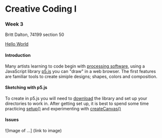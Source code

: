 # Creative Coding I #
### Week 3 ###

Britt Dalton, 74199 section 50

[Hello World](https://brittdalton.github.io/Creative_Coding_HW/HW_03/Hello_world)

 #### Introduction ####
 Many artists learning to code begin with [processing software](https://processing.org),
 using a JavaScript library [p5.js](https://p5js.org) you can "draw" in a web browser.
 The first features are familiar tools to create simiple designs; shapes, colors and
 composition.

 #### Sketching with p5.js ####
 To create in p5.js you will need to [download](https://p5js.org/download/) the library and
 set up your directories to work in. After getting set up, it is best to spend some time
 practicing [setup()](https://p5js.org/reference/#/p5/setup) and experimenting with [createCanvas()](https://p5js.org/reference/#/p5/createCanvas)

 #### Issues ####

 ![Image of ...] (link to image)
